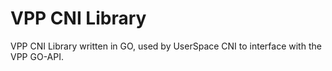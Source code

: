 # VPP CNI Library
VPP CNI Library written in GO, used by UserSpace CNI to interface with the VPP GO-API.
